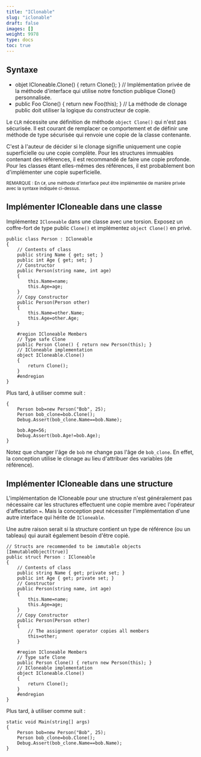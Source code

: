 ```yaml
---
title: "IClonable"
slug: "iclonable"
draft: false
images: []
weight: 9978
type: docs
toc: true
---
```


## Syntaxe
- objet ICloneable.Clone() { return Clone(); } // Implémentation privée de la méthode d'interface qui utilise notre fonction publique Clone() personnalisée.
- public Foo Clone() { return new Foo(this); } // La méthode de clonage public doit utiliser la logique du constructeur de copie.

Le `CLR` nécessite une définition de méthode `object Clone()` qui n'est pas sécurisée. Il est courant de remplacer ce comportement et de définir une méthode de type sécurisée qui renvoie une copie de la classe contenante.

C'est à l'auteur de décider si le clonage signifie uniquement une copie superficielle ou une copie complète. Pour les structures immuables contenant des références, il est recommandé de faire une copie profonde. Pour les classes étant elles-mêmes des références, il est probablement bon d'implémenter une copie superficielle.

<sub>REMARQUE : En `C#`, une méthode d'interface peut être implémentée de manière privée avec la syntaxe indiquée ci-dessus.</sub>

## Implémenter ICloneable dans une classe
Implémentez `ICloneable` dans une classe avec une torsion. Exposez un coffre-fort de type public `Clone()` et implémentez `object Clone()` en privé.

    public class Person : ICloneable
    {
        // Contents of class
        public string Name { get; set; }
        public int Age { get; set; }
        // Constructor
        public Person(string name, int age)
        {
            this.Name=name;
            this.Age=age;
        }
        // Copy Constructor
        public Person(Person other)
        {
            this.Name=other.Name;
            this.Age=other.Age;
        }

        #region ICloneable Members
        // Type safe Clone
        public Person Clone() { return new Person(this); }
        // ICloneable implementation
        object ICloneable.Clone()
        {
            return Clone();
        }
        #endregion
    }

Plus tard, à utiliser comme suit :

    {
        Person bob=new Person("Bob", 25);
        Person bob_clone=bob.Clone();
        Debug.Assert(bob_clone.Name==bob.Name);
    
        bob.Age=56;
        Debug.Assert(bob.Age!=bob.Age);
    }

Notez que changer l'âge de `bob` ne change pas l'âge de `bob_clone`. En effet, la conception utilise le clonage au lieu d'attribuer des variables (de référence).

## Implémenter ICloneable dans une structure
L'implémentation de ICloneable pour une structure n'est généralement pas nécessaire car les structures effectuent une copie membre avec l'opérateur d'affectation `=`. Mais la conception peut nécessiter l'implémentation d'une autre interface qui hérite de `ICloneable`.

Une autre raison serait si la structure contient un type de référence (ou un tableau) qui aurait également besoin d'être copié.

    // Structs are recommended to be immutable objects
    [ImmutableObject(true)]
    public struct Person : ICloneable
    {
        // Contents of class
        public string Name { get; private set; }
        public int Age { get; private set; }
        // Constructor
        public Person(string name, int age)
        {
            this.Name=name;
            this.Age=age;
        }
        // Copy Constructor
        public Person(Person other)
        {
            // The assignment operator copies all members
            this=other;
        }

        #region ICloneable Members
        // Type safe Clone
        public Person Clone() { return new Person(this); }
        // ICloneable implementation
        object ICloneable.Clone()
        {
            return Clone();
        }
        #endregion
    }

Plus tard, à utiliser comme suit :

    static void Main(string[] args)
    {
        Person bob=new Person("Bob", 25);
        Person bob_clone=bob.Clone();
        Debug.Assert(bob_clone.Name==bob.Name);
    }




